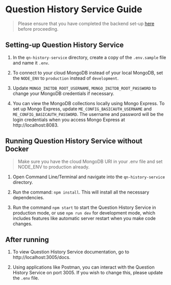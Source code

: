 # Question History Service Guide

> Please ensure that you have completed the backend set-up [here](../README.md) before proceeding.

## Setting-up Question History Service

1. In the `qn-history-service` directory, create a copy of the `.env.sample` file and name it `.env`.

2. To connect to your cloud MongoDB instead of your local MongoDB, set the `NODE_ENV` to `production` instead of `development`.

3. Update `MONGO_INITDB_ROOT_USERNAME`, `MONGO_INITDB_ROOT_PASSWORD` to change your MongoDB credentials if necessary.

4. You can view the MongoDB collections locally using Mongo Express. To set up Mongo Express, update `ME_CONFIG_BASICAUTH_USERNAME` and `ME_CONFIG_BASICAUTH_PASSWORD`. The username and password will be the login credentials when you access Mongo Express at http://localhost:8083.

## Running Question History Service without Docker

> Make sure you have the cloud MongoDB URI in your .env file and set NODE_ENV to production already.

1. Open Command Line/Terminal and navigate into the `qn-history-service` directory.

2. Run the command: `npm install`. This will install all the necessary dependencies.

3. Run the command `npm start` to start the Question History Service in production mode, or use `npm run dev` for development mode, which includes features like automatic server restart when you make code changes.

## After running

1. To view Question History Service documentation, go to http://localhost:3005/docs.

2. Using applications like Postman, you can interact with the Question History Service on port 3005. If you wish to change this, please update the `.env` file.
